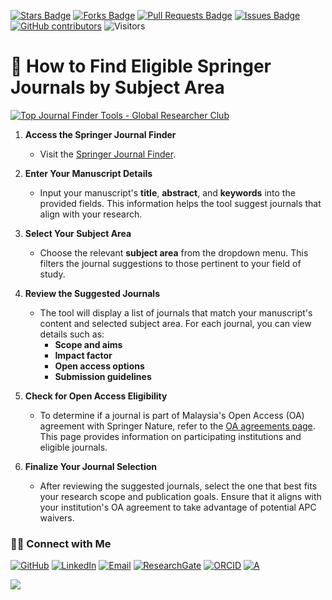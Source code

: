 <a href="https://github.com/drshahizan/short-course/stargazers"><img src="https://img.shields.io/github/stars/drshahizan/short-course" alt="Stars Badge"/></a>
<a href="https://github.com/drshahizan/short-course/network/members"><img src="https://img.shields.io/github/forks/drshahizan/short-course" alt="Forks Badge"/></a>
<a href="https://github.com/drshahizan/short-course/pulls"><img src="https://img.shields.io/github/issues-pr/drshahizan/short-course" alt="Pull Requests Badge"/></a>
<a href="https://github.com/drshahizan/short-course"><img src="https://img.shields.io/github/issues/drshahizan/short-course" alt="Issues Badge"/></a>
<a href="https://github.com/drshahizan/short-course/graphs/contributors"><img alt="GitHub contributors" src="https://img.shields.io/github/contributors/drshahizan/short-course?color=2b9348"></a>
![Visitors](https://api.visitorbadge.io/api/visitors?path=https%3A%2F%2Fgithub.com%2Fdrshahizan%2Fshort-course&labelColor=%23d9e3f0&countColor=%23697689&style=flat)

# 🧭 How to Find Eligible Springer Journals by Subject Area

[![Top Journal Finder Tools - Global Researcher Club](https://tse2.mm.bing.net/th?id=OIP.ecvixln1M7g1xVItZvXe-wHaFL\&pid=Api)](https://globalresearcherclub.org/top-journal-finder-tools/)

1. **Access the Springer Journal Finder**

   * Visit the [Springer Journal Finder](https://journalfinder.springer.com).

2. **Enter Your Manuscript Details**

   * Input your manuscript's **title**, **abstract**, and **keywords** into the provided fields. This information helps the tool suggest journals that align with your research.

3. **Select Your Subject Area**

   * Choose the relevant **subject area** from the dropdown menu. This filters the journal suggestions to those pertinent to your field of study.

4. **Review the Suggested Journals**

   * The tool will display a list of journals that match your manuscript's content and selected subject area. For each journal, you can view details such as:
     * **Scope and aims**
     * **Impact factor**
     * **Open access options**
     * **Submission guidelines**

5. **Check for Open Access Eligibility**

   * To determine if a journal is part of Malaysia's Open Access (OA) agreement with Springer Nature, refer to the [OA agreements page](https://www.springernature.com/gp/open-science/oa-agreements/malaysia). This page provides information on participating institutions and eligible journals.

6. **Finalize Your Journal Selection**

   * After reviewing the suggested journals, select the one that best fits your research scope and publication goals. Ensure that it aligns with your institution's OA agreement to take advantage of potential APC waivers.

### 🙌🏻 Connect with Me
<p align="left">
    <a href="https://github.com/drshahizan" target="_blank"><img alt="GitHub" src="https://img.shields.io/badge/-@drshahizan-181717?style=flat-square&logo=GitHub&logoColor=white"></a>
    <a href="https://www.linkedin.com/in/drshahizan" target="_blank"><img alt="LinkedIn" src="https://img.shields.io/badge/-drshahizan-blue?style=flat-square&logo=Linkedin&logoColor=white&link=https://www.linkedin.com/in/drshahizan/"></a>
    <a href="mailto:shahizan@utm.my" target="_blank"><img alt="Email" src="https://img.shields.io/badge/-shahizan@utm.my-c14438?style=flat-square&logo=Gmail&logoColor=white&link=mailto:shahizan@utm.my.com"></a>
    <a href="https://www.researchgate.net/profile/Mohd-Othman-28" target="_blank"><img alt="ResearchGate" src="https://img.shields.io/badge/-ResearchGate-00CCBB?style=flat-square&logo=ResearchGate&logoColor=white"></a>
    <a href="https://orcid.org/0000-0003-4261-1873" target="_blank"><img alt="ORCID" src="https://img.shields.io/badge/-ORCID-A6CE39?style=flat-square&logo=ORCID&logoColor=white"></a> 
 <a href="https://visitorbadge.io/status?path=https%3A%2F%2Fgithub.com%2Fdrshahizan" target="_blank"><img alt="A" src="https://api.visitorbadge.io/api/visitors?path=https%3A%2F%2Fgithub.com%2Fdrshahizan&labelColor=%23697689&countColor=%23555555&style=plastic"></a>
 
![](https://hit.yhype.me/github/profile?user_id=81284918)
</p>


